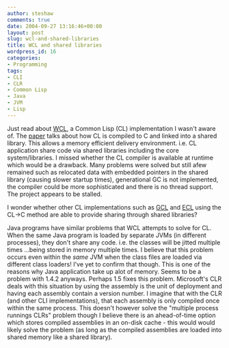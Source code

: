 ```yaml
---
author: steshaw
comments: true
date: 2004-09-27 13:16:46+00:00
layout: post
slug: wcl-and-shared-libraries
title: WCL and shared libraries
wordpress_id: 16
categories:
- Programming
tags:
- CLI
- CLR
- Common Lisp
- Java
- JVM
- Lisp
---
```


Just read about [WCL](http://wcl.kontiki.com/), a Common Lisp (CL) implementation I wasn't aware of. The [paper](http://wcl.kontiki.com/downloads/lfp-paper.ps) talks about how CL is compiled to C and linked into a shared library. This allows a memory efficient delivery environment. i.e. CL application share code via shared libraries including the core system/libraries. I missed whether the CL compiler is available at runtime which would be a drawback. Many problems were solved but still afew remained such as relocated data with embedded pointers in the shared library (causing slower startup times), generational GC is not implemented, the compiler could be more sophisticated and there is no thread support. The project appears to be stalled.

I wonder whether other CL implementations such as [GCL](http://www.gnu.org/software/gcl/) and [ECL](http://ecls.sourceforge.net/) using the CL->C method are able to provide sharing through shared libraries?

Java programs have similar problems that WCL attempts to solve for CL. When the same Java program is loaded by separate JVMs (in different processes), they don't share any code. i.e. the classes will be jitted multiple times ...being stored in memory multiple times. I believe that this problem occurs even within the *same* JVM when the class files are loaded via different class loaders! I've yet to confirm that though. This is one of the reasons why Java application take up alot of memory. Seems to be a problem with 1.4.2 anyways. Perhaps 1.5 fixes this problem. Microsoft's CLR deals with this situation by using the assembly is the unit of deployment and having each assembly contain a version number. I imagine that with the CLR (and other CLI implementations), that each assembly is only compiled once within the same process. This doesn't however solve the "multiple process runnings CLRs" problem though I believe there is an ahead-of-time option which stores compiled assemblies in an on-disk cache - this would would likely solve the problem (as long as the compiled assemblies are loaded into shared memory like a shared library).
